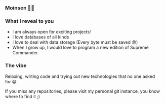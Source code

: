 ### Moinsen 👋🏾

### What I reveal to you

- I am always open for exciting projects!
- I love databases of all kinds
- I love to deal with data storage (Every byte must be saved 😝)
- When I grow up, I would love to program a new edition of Supreme Commander.

### The vibe

Relaxing, writing code and trying out new technologies that no one asked for 😁


If you miss any repositories, please visit my personal git instance, you know where to find it ;)
